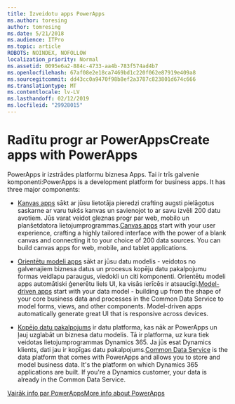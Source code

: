 ```yaml
---
title: Izveidotu apps PowerApps
ms.author: toresing
author: tomresing
ms.date: 5/21/2018
ms.audience: ITPro
ms.topic: article
ROBOTS: NOINDEX, NOFOLLOW
localization_priority: Normal
ms.assetid: 0095e6a2-884c-4733-aa4b-783f574ad4b7
ms.openlocfilehash: 67af08e2e18ca7469bd1c220f062e87919e409a8
ms.sourcegitcommit: dd43cc0a9470f98b8ef2a3787c823801d674c666
ms.translationtype: MT
ms.contentlocale: lv-LV
ms.lasthandoff: 02/12/2019
ms.locfileid: "29928015"
---
```

# <a name="create-apps-with-powerapps"></a><span data-ttu-id="16566-102">Radītu progr ar PowerApps</span><span class="sxs-lookup"><span data-stu-id="16566-102">Create apps with PowerApps</span></span>

<span data-ttu-id="16566-p101">PowerApps ir izstrādes platformu biznesa Apps. Tai ir trīs galvenie komponenti:</span><span class="sxs-lookup"><span data-stu-id="16566-p101">PowerApps is a development platform for business apps. It has three major components:</span></span> 
  
- <span data-ttu-id="16566-p102">[Kanvas apps](https://go.microsoft.com/fwlink/?linkid=874495) sākt ar jūsu lietotāja pieredzi crafting augsti pielāgotus saskarne ar varu tukšs kanvas un savienojot to ar savu izvēli 200 datu avotiem. Jūs varat veidot gleznas progr par web, mobilo un planšetdatora lietojumprogrammas.</span><span class="sxs-lookup"><span data-stu-id="16566-p102">[Canvas apps](https://go.microsoft.com/fwlink/?linkid=874495) start with your user experience, crafting a highly tailored interface with the power of a blank canvas and connecting it to your choice of 200 data sources. You can build canvas apps for web, mobile, and tablet applications.</span></span> 
    
- <span data-ttu-id="16566-p103">[Orientētu modeli apps](https://go.microsoft.com/fwlink/?linkid=874496) sākt ar jūsu datu modelis - veidotos no galvenajiem biznesa datus un procesus kopēju datu pakalpojumu formas veidlapu paraugus, viedokli un citi komponenti. Orientētu modeli apps automātiski ģenerētu liels UI, ka visās ierīcēs ir atsaucīgi.</span><span class="sxs-lookup"><span data-stu-id="16566-p103">[Model-driven apps](https://go.microsoft.com/fwlink/?linkid=874496) start with your data model - building up from the shape of your core business data and processes in the Common Data Service to model forms, views, and other components. Model-driven apps automatically generate great UI that is responsive across devices.</span></span> 
    
- <span data-ttu-id="16566-p104">[Kopējo datu pakalpojums](https://go.microsoft.com/fwlink/?linkid=874497) ir datu platforma, kas nāk ar PowerApps un ļauj uzglabāt un biznesa datu modelis. Tā ir platforma, uz kura tiek veidotas lietojumprogrammas Dynamics 365. Ja jūs esat Dynamics klients, dati jau ir kopīgas datu pakalpojums.</span><span class="sxs-lookup"><span data-stu-id="16566-p104">[Common Data Service](https://go.microsoft.com/fwlink/?linkid=874497) is the data platform that comes with PowerApps and allows you to store and model business data. It's the platform on which Dynamics 365 applications are built. If you're a Dynamics customer, your data is already in the Common Data Service.</span></span> 
    
[<span data-ttu-id="16566-112">Vairāk info par PowerApps</span><span class="sxs-lookup"><span data-stu-id="16566-112">More info about PowerApps</span></span>](https://go.microsoft.com/fwlink/?linkid=874498)
  

